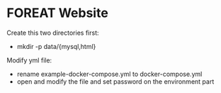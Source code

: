 # FOREAT Website
Create this two directories first:
- mkdir -p data/{mysql,html}

Modify yml file:
- rename example-docker-compose.yml to docker-compose.yml
- open and modify the file and set password on the environment part